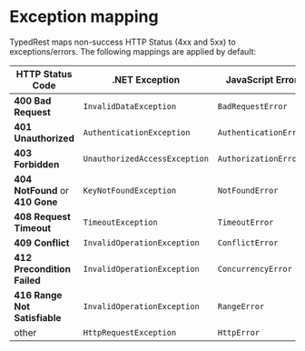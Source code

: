 # Exception mapping

TypedRest maps non-success HTTP Status (4xx and 5xx) to exceptions/errors. The following mappings are applied by default:

| HTTP Status Code                 | .NET Exception                | JavaScript Error      |
| -------------------------------- | ----------------------------- | --------------------- |
| **400 Bad Request**              | `InvalidDataException`        | `BadRequestError`     |
| **401 Unauthorized**             | `AuthenticationException`     | `AuthenticationError` |
| **403 Forbidden**                | `UnauthorizedAccessException` | `AuthorizationError`  |
| **404 NotFound** or **410 Gone** | `KeyNotFoundException`        | `NotFoundError`       |
| **408 Request Timeout**          | `TimeoutException`            | `TimeoutError`        |
| **409 Conflict**                 | `InvalidOperationException`   | `ConflictError`       |
| **412 Precondition Failed**      | `InvalidOperationException`   | `ConcurrencyError`    |
| **416 Range Not Satisfiable**    | `InvalidOperationException`   | `RangeError`          |
| other                            | `HttpRequestException`        | `HttpError`           |
